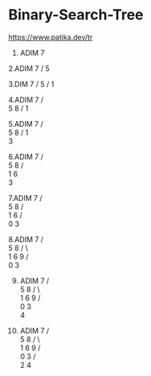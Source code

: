 # Binary-Search-Tree
https://www.patika.dev/tr

1. ADIM
          7
          
2.ADIM
          7
         /
        5

3.DIM
          7
         /
        5
       /
      1 

4.ADIM
          7
         / \
        5   8
       /
      1 

5.ADIM
          7
         / \
        5   8
       /
      1 
       \
        3

6.ADIM
          7
         / \
        5   8
       / \
      1   6 
       \
        3

7.ADIM
          7
         / \
        5   8
       / \
      1   6 
     / \
    0   3

8.ADIM
          7
         / \
        5   8
       / \   \
      1   6   9
     / \
    0   3

9. ADIM
          7
         / \
        5   8
       / \   \
      1   6   9
     / \
    0   3
         \
          4


10. ADIM
          7
         / \
        5   8
       / \   \
      1   6   9
     / \
    0   3
       / \
      2   4
